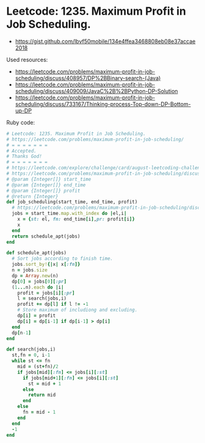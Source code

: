 # Leetcode: 1235. Maximum Profit in Job Scheduling.

- https://gist.github.com/lbvf50mobile/134e4ffea3468808eb08e37accae2018

Used resources:
- https://leetcode.com/problems/maximum-profit-in-job-scheduling/discuss/408957/DP%2BBinary-search-(Java)
- https://leetcode.com/problems/maximum-profit-in-job-scheduling/discuss/409009/JavaC%2B%2BPython-DP-Solution
- https://leetcode.com/problems/maximum-profit-in-job-scheduling/discuss/733167/Thinking-process-Top-down-DP-Bottom-up-DP

Ruby code:
```Ruby
# Leetcode: 1235. Maximum Profit in Job Scheduling.
# https://leetcode.com/problems/maximum-profit-in-job-scheduling/
# = = = = = = =
# Accepted.
# Thanks God!
# = = = = = = =
# https://leetcode.com/explore/challenge/card/august-leetcoding-challenge-2021/616/week-4-august-22nd-august-28th/3950/
# https://leetcode.com/problems/maximum-profit-in-job-scheduling/discuss/408957/DP%2BBinary-search-(Java)
# @param {Integer[]} start_time
# @param {Integer[]} end_time
# @param {Integer[]} profit
# @return {Integer}
def job_scheduling(start_time, end_time, profit)
  # https://leetcode.com/problems/maximum-profit-in-job-scheduling/discuss/408957/DP%2BBinary-search-(Java)
  jobs = start_time.map.with_index do |el,i|
    x = {st: el, fn: end_time[i],pr: profit[i]}
    x
  end
  return schedule_apt(jobs)
end

def schedule_apt(jobs)
  # Sort jobs according to finish time.
  jobs.sort_by!{|x| x[:fn]}
  n = jobs.size
  dp = Array.new(n)
  dp[0] = jobs[0][:pr]
  (1...n).each do |i|
    profit = jobs[i][:pr]
    l = search(jobs,i)
    profit += dp[l] if l != -1
    # Store maximum of includiong and excluding.
    dp[i] = profit
    dp[i] = dp[i-1] if dp[i-1] > dp[i]
  end
  dp[n-1]
end

def search(jobs,i)
  st,fn = 0, i-1
  while st <= fn
    mid = (st+fn)/2
    if jobs[mid][:fn] <= jobs[i][:st]
      if jobs[mid+1][:fn] <= jobs[i][:st]
        st = mid + 1
      else
        return mid
      end
    else
      fn = mid - 1
    end
  end
  -1
end
```
